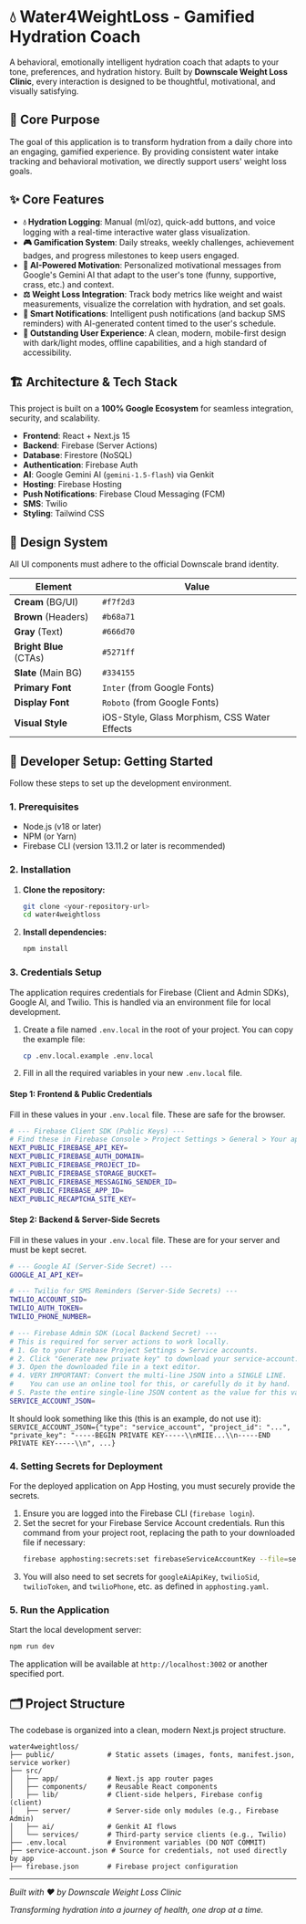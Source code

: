 # 💧 Water4WeightLoss - Gamified Hydration Coach

A behavioral, emotionally intelligent hydration coach that adapts to your tone, preferences, and hydration history. Built by **Downscale Weight Loss Clinic**, every interaction is designed to be thoughtful, motivational, and visually satisfying.

## 🎯 Core Purpose

The goal of this application is to transform hydration from a daily chore into an engaging, gamified experience. By providing consistent water intake tracking and behavioral motivation, we directly support users' weight loss goals.

## ✨ Core Features

  * **💧 Hydration Logging**: Manual (ml/oz), quick-add buttons, and voice logging with a real-time interactive water glass visualization.
  * **🎮 Gamification System**: Daily streaks, weekly challenges, achievement badges, and progress milestones to keep users engaged.
  * **🤖 AI-Powered Motivation**: Personalized motivational messages from Google's Gemini AI that adapt to the user's tone (funny, supportive, crass, etc.) and context.
  * **⚖️ Weight Loss Integration**: Track body metrics like weight and waist measurements, visualize the correlation with hydration, and set goals.
  * **🔔 Smart Notifications**: Intelligent push notifications (and backup SMS reminders) with AI-generated content timed to the user's schedule.
  * **📱 Outstanding User Experience**: A clean, modern, mobile-first design with dark/light modes, offline capabilities, and a high standard of accessibility.

## 🏗️ Architecture & Tech Stack

This project is built on a **100% Google Ecosystem** for seamless integration, security, and scalability.

  * **Frontend**: React + Next.js 15
  * **Backend**: Firebase (Server Actions)
  * **Database**: Firestore (NoSQL)
  * **Authentication**: Firebase Auth
  * **AI**: Google Gemini AI (`gemini-1.5-flash`) via Genkit
  * **Hosting**: Firebase Hosting
  * **Push Notifications**: Firebase Cloud Messaging (FCM)
  * **SMS**: Twilio
  * **Styling**: Tailwind CSS

## 🎨 Design System

All UI components must adhere to the official Downscale brand identity.

| Element               | Value                                                 |
| --------------------- | ----------------------------------------------------- |
| **Cream** (BG/UI)     | `#f7f2d3`                                             |
| **Brown** (Headers)   | `#b68a71`                                             |
| **Gray** (Text)       | `#666d70`                                             |
| **Bright Blue** (CTAs)| `#5271ff`                                             |
| **Slate** (Main BG)   | `#334155`                                             |
| **Primary Font** | `Inter` (from Google Fonts)                           |
| **Display Font** | `Roboto` (from Google Fonts)                          |
| **Visual Style** | iOS-Style, Glass Morphism, CSS Water Effects          |

## 🚀 Developer Setup: Getting Started

Follow these steps to set up the development environment.

### 1. Prerequisites

  * Node.js (v18 or later)
  * NPM (or Yarn)
  * Firebase CLI (version 13.11.2 or later is recommended)

### 2. Installation

1.  **Clone the repository:**

    ```bash
    git clone <your-repository-url>
    cd water4weightloss
    ```

2.  **Install dependencies:**

    ```bash
    npm install
    ```

### 3. Credentials Setup

The application requires credentials for Firebase (Client and Admin SDKs), Google AI, and Twilio. This is handled via an environment file for local development.

1.  Create a file named `.env.local` in the root of your project. You can copy the example file:
    ```bash
    cp .env.local.example .env.local
    ```
2.  Fill in all the required variables in your new `.env.local` file.

#### Step 1: Frontend & Public Credentials

Fill in these values in your `.env.local` file. These are safe for the browser.

```bash
# --- Firebase Client SDK (Public Keys) ---
# Find these in Firebase Console > Project Settings > General > Your apps > SDK setup and configuration
NEXT_PUBLIC_FIREBASE_API_KEY=
NEXT_PUBLIC_FIREBASE_AUTH_DOMAIN=
NEXT_PUBLIC_FIREBASE_PROJECT_ID=
NEXT_PUBLIC_FIREBASE_STORAGE_BUCKET=
NEXT_PUBLIC_FIREBASE_MESSAGING_SENDER_ID=
NEXT_PUBLIC_FIREBASE_APP_ID=
NEXT_PUBLIC_RECAPTCHA_SITE_KEY=
```

#### Step 2: Backend & Server-Side Secrets

Fill in these values in your `.env.local` file. These are for your server and must be kept secret.

```bash
# --- Google AI (Server-Side Secret) ---
GOOGLE_AI_API_KEY=

# --- Twilio for SMS Reminders (Server-Side Secrets) ---
TWILIO_ACCOUNT_SID=
TWILIO_AUTH_TOKEN=
TWILIO_PHONE_NUMBER=

# --- Firebase Admin SDK (Local Backend Secret) ---
# This is required for server actions to work locally.
# 1. Go to your Firebase Project Settings > Service accounts.
# 2. Click "Generate new private key" to download your service-account.json file.
# 3. Open the downloaded file in a text editor.
# 4. VERY IMPORTANT: Convert the multi-line JSON into a SINGLE LINE.
#    You can use an online tool for this, or carefully do it by hand.
# 5. Paste the entire single-line JSON content as the value for this variable:
SERVICE_ACCOUNT_JSON=
```
It should look something like this (this is an example, do not use it):
`SERVICE_ACCOUNT_JSON={"type": "service_account", "project_id": "...", "private_key": "-----BEGIN PRIVATE KEY-----\\nMIIE...\\n-----END PRIVATE KEY-----\\n", ...}`

### 4. Setting Secrets for Deployment

For the deployed application on App Hosting, you must securely provide the secrets.

1.  Ensure you are logged into the Firebase CLI (`firebase login`).
2.  Set the secret for your Firebase Service Account credentials. Run this command from your project root, replacing the path to your downloaded file if necessary:
    ```bash
    firebase apphosting:secrets:set firebaseServiceAccountKey --file=service-account.json
    ```
3. You will also need to set secrets for `googleAiApiKey`, `twilioSid`, `twilioToken`, and `twilioPhone`, etc. as defined in `apphosting.yaml`.

### 5. Run the Application

Start the local development server:

```bash
npm run dev
```

The application will be available at `http://localhost:3002` or another specified port.

## 🗂️ Project Structure

The codebase is organized into a clean, modern Next.js project structure.

```
water4weightloss/
├── public/             # Static assets (images, fonts, manifest.json, service worker)
├── src/
│   ├── app/            # Next.js app router pages
│   ├── components/     # Reusable React components
│   ├── lib/            # Client-side helpers, Firebase config (client)
│   ├── server/         # Server-side only modules (e.g., Firebase Admin)
│   ├── ai/             # Genkit AI flows
│   └── services/       # Third-party service clients (e.g., Twilio)
├── .env.local          # Environment variables (DO NOT COMMIT)
├── service-account.json # Source for credentials, not used directly by app
├── firebase.json       # Firebase project configuration
```
-----

*Built with ❤️ by Downscale Weight Loss Clinic*

*Transforming hydration into a journey of health, one drop at a time.*
